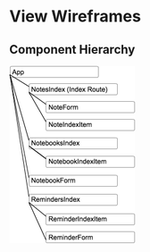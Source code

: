 # View Wireframes

## Component Hierarchy
![component-heirarchy]

[component-heirarchy]: ./wireframes/component_heirarchy.png
